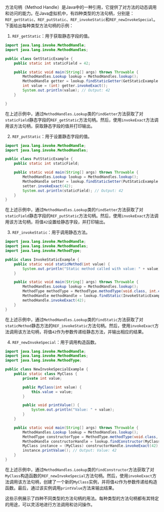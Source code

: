 方法句柄（Method Handle）是Java中的一种引用，它提供了对方法的动态调用和访问的能力。在Java虚拟机中，有四种类型的方法句柄，分别是：`REF_getStatic`、`REF_putStatic`、`REF_invokeStatic`和`REF_newInvokeSpecial`。下面给出每种类型方法句柄的示例：

1. `REF_getStatic`：用于获取静态字段的值。

```java
import java.lang.invoke.MethodHandle;
import java.lang.invoke.MethodHandles;

public class GetStaticExample {
    public static int staticField = 42;

    public static void main(String[] args) throws Throwable {
        MethodHandles.Lookup lookup = MethodHandles.lookup();
        MethodHandle getter = lookup.findStaticGetter(GetStaticExample.class, "staticField", int.class);
        int value = (int) getter.invokeExact();
        System.out.println(value); // Output: 42
    }

}
```

在上述示例中，通过`MethodHandles.Lookup`类的`findGetter`方法获取了对`staticField`静态字段的`REF_getStatic`方法句柄。然后，使用`invokeExact`方法调用该方法句柄，获取静态字段的值并打印输出。

2. `REF_putStatic`：用于设置静态字段的值。

```java
import java.lang.invoke.MethodHandle;
import java.lang.invoke.MethodHandles;

public class PutStaticExample {
    public static int staticField;

    public static void main(String[] args) throws Throwable {
        MethodHandles.Lookup lookup = MethodHandles.lookup();
        MethodHandle setter = lookup.findStaticSetter(PutStaticExample.class, "staticField", int.class);
        setter.invokeExact(42);
        System.out.println(staticField); // Output: 42
    }
}
```

在上述示例中，通过`MethodHandles.Lookup`类的`findSetter`方法获取了对`staticField`静态字段的`REF_putStatic`方法句柄。然后，使用`invokeExact`方法调用该方法句柄，将值`42`设置给静态字段，并打印输出。

3. `REF_invokeStatic`：用于调用静态方法。

```java
import java.lang.invoke.MethodHandle;
import java.lang.invoke.MethodHandles;
import java.lang.invoke.MethodType;

public class InvokeStaticExample {
    public static void staticMethod(int value) {
        System.out.println("Static method called with value: " + value);
    }

    public static void main(String[] args) throws Throwable {
        MethodHandles.Lookup lookup = MethodHandles.lookup();
        MethodType methodType = MethodType.methodType(void.class, int.class);
        MethodHandle methodHandle = lookup.findStatic(InvokeStaticExample.class, "staticMethod", methodType);
        methodHandle.invokeExact(42);
    }
}
```

在上述示例中，通过`MethodHandles.Lookup`类的`findStatic`方法获取了对`staticMethod`静态方法的`REF_invokeStatic`方法句柄。然后，使用`invokeExact`方法调用该方法句柄，将值`42`作为参数传递给静态方法，并输出相应的结果。

4. `REF_newInvokeSpecial`：用于调用构造函数。

```java
import java.lang.invoke.MethodHandle;
import java.lang.invoke.MethodHandles;
import java.lang.invoke.MethodType;

public class NewInvokeSpecialExample {
    public static class MyClass {
        private int value;

        public MyClass(int value) {
            this.value = value;
        }

        public void printValue() {
            System.out.println("Value: " + value);
        }
    }

    public static void main(String[] args) throws Throwable {
        MethodHandles.Lookup lookup = MethodHandles.lookup();
        MethodType constructorType = MethodType.methodType(void.class, int.class);
        MethodHandle constructorHandle = lookup.findConstructor(MyClass.class, constructorType);
        MyClass instance = (MyClass) constructorHandle.invokeExact(42);
        instance.printValue(); // Output: Value: 42
    }
}
```

在上述示例中，通过`MethodHandles.Lookup`类的`findConstructor`方法获取了对`MyClass`构造函数的`REF_newInvokeSpecial`方法句柄。然后，使用`invokeExact`方法调用该方法句柄，创建了一个新的`MyClass`实例，并将值`42`作为参数传递给构造函数。最后，通过该实例调用`printValue`方法来输出结果。

这些示例展示了四种不同类型的方法句柄的用法。每种类型的方法句柄都有其特定的用途，可以灵活地进行方法调用和访问操作。